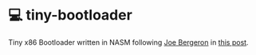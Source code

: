 # :computer: tiny-bootloader
 
 Tiny x86 Bootloader written in NASM following [Joe Bergeron](https://github.com/Jophish) in [this post](https://www.joe-bergeron.com/posts/Writing%20a%20Tiny%20x86%20Bootloader/).
